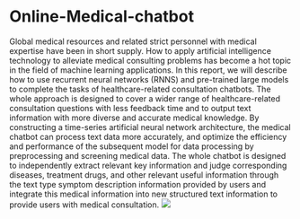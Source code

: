 # Online-Medical-chatbot

Global medical resources and related strict personnel with medical expertise have been in short supply. How to apply artificial intelligence technology to alleviate medical consulting problems has become a hot topic in the field of machine learning applications. In this report, we will describe how to use recurrent neural networks (RNNS) and pre-trained large models to complete the tasks of healthcare-related consultation chatbots. The whole approach is designed to cover a wider range of healthcare-related consultation questions with less feedback time and to output text information with more diverse and accurate medical knowledge. By constructing a time-series artificial neural network architecture, the medical chatbot can process text data more accurately, and optimize the efficiency and performance of the subsequent model for data processing by preprocessing and screening medical data. The whole chatbot is designed to independently extract relevant key information and judge corresponding diseases, treatment drugs, and other relevant useful information through the text type symptom description information provided by users and integrate this medical information into new structured text information to provide users with medical consultation.
![](https://github.com/Your_Repository_Name/Your_GIF_Name.gif)
